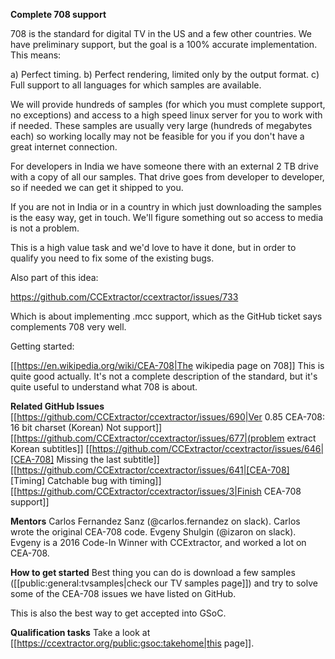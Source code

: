 **Complete 708 support**

708 is the standard for digital TV in the US and a few other countries. We have preliminary support, but the goal is a 100% accurate implementation. This means:

a) Perfect timing.
b) Perfect rendering, limited only by the output format.
c) Full support to all languages for which samples are available.

We will provide hundreds of samples (for which you must complete support, no exceptions) and access to a high speed linux server for you to work with if needed. These samples are usually very large (hundreds of megabytes each) so working locally may not be feasible for you if you don't have a great internet connection.

For developers in India we have someone there with an external 2 TB drive with a copy of all our samples. That drive goes from developer to developer, so if needed we can get it shipped to you.

If you are not in India or in a country in which just downloading the samples is the easy way, get in touch. We'll figure something out so access to media is not a problem.

This is a high value task and we'd love to have it done, but in order to qualify you need to fix some of the existing bugs.

Also part of this idea: 

https://github.com/CCExtractor/ccextractor/issues/733

Which is about implementing .mcc support, which as the GitHub ticket says complements 708 very well.

Getting started: 

[[https://en.wikipedia.org/wiki/CEA-708|The wikipedia page on 708]] This is quite good actually. It's not a complete description of the standard, but it's quite useful to understand what 708 is about.

__**Related GitHub Issues**__
[[https://github.com/CCExtractor/ccextractor/issues/690|Ver 0.85 CEA-708: 16 bit charset (Korean) Not support]]
[[https://github.com/CCExtractor/ccextractor/issues/677|(problem extract Korean subtitles]]
[[https://github.com/CCExtractor/ccextractor/issues/646|[CEA-708] Missing the last subtitle]]
[[https://github.com/CCExtractor/ccextractor/issues/641|[CEA-708] [Timing] Catchable bug with timing]]
[[https://github.com/CCExtractor/ccextractor/issues/3|Finish CEA-708 support]]

__**Mentors**__
Carlos Fernandez Sanz (@carlos.fernandez on slack). Carlos wrote the original CEA-708 code.
Evgeny Shulgin (@izaron on slack). Evgeny is a 2016 Code-In Winner with CCExtractor, and worked a lot on CEA-708.

__**How to get started**__
Best thing you can do is download a few samples ([[public:general:tvsamples|check our TV samples page]]) and try to solve some of the CEA-708 issues we have listed on GitHub.

This is also the best way to get accepted into GSoC.

**Qualification tasks**
Take a look at [[https://ccextractor.org/public:gsoc:takehome|this page]].